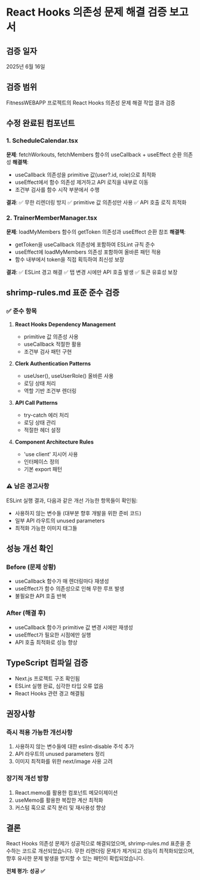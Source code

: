 # React Hooks 의존성 문제 해결 검증 보고서

## 검증 일자
2025년 6월 16일

## 검증 범위
FitnessWEBAPP 프로젝트의 React Hooks 의존성 문제 해결 작업 결과 검증

## 수정 완료된 컴포넌트

### 1. ScheduleCalendar.tsx
**문제**: fetchWorkouts, fetchMembers 함수의 useCallback + useEffect 순환 의존성
**해결책**:
- useCallback 의존성을 primitive 값(user?.id, role)으로 최적화
- useEffect에서 함수 의존성 제거하고 API 로직을 내부로 이동
- 조건부 검사를 함수 시작 부분에서 수행

**결과**: 
✅ 무한 리렌더링 방지
✅ primitive 값 의존성만 사용
✅ API 호출 로직 최적화

### 2. TrainerMemberManager.tsx  
**문제**: loadMyMembers 함수의 getToken 의존성과 useEffect 순환 참조
**해결책**:
- getToken을 useCallback 의존성에 포함하여 ESLint 규칙 준수
- useEffect에 loadMyMembers 의존성 포함하여 올바른 패턴 적용
- 함수 내부에서 token을 직접 획득하여 최신성 보장

**결과**:
✅ ESLint 경고 해결
✅ 탭 변경 시에만 API 호출 발생
✅ 토큰 유효성 보장

## shrimp-rules.md 표준 준수 검증

### ✅ 준수 항목
1. **React Hooks Dependency Management**
   - primitive 값 의존성 사용
   - useCallback 적절한 활용
   - 조건부 검사 패턴 구현

2. **Clerk Authentication Patterns**
   - useUser(), useUserRole() 올바른 사용
   - 로딩 상태 처리
   - 역할 기반 조건부 렌더링

3. **API Call Patterns**
   - try-catch 에러 처리
   - 로딩 상태 관리
   - 적절한 헤더 설정

4. **Component Architecture Rules**
   - 'use client' 지시어 사용
   - 인터페이스 정의
   - 기본 export 패턴

### ⚠️ 남은 경고사항
ESLint 실행 결과, 다음과 같은 개선 가능한 항목들이 확인됨:
- 사용하지 않는 변수들 (대부분 향후 개발을 위한 준비 코드)
- 일부 API 라우트의 unused parameters
- 최적화 가능한 이미지 태그들

## 성능 개선 확인

### Before (문제 상황)
- useCallback 함수가 매 렌더링마다 재생성
- useEffect가 함수 의존성으로 인해 무한 루프 발생
- 불필요한 API 호출 반복

### After (해결 후)
- useCallback 함수가 primitive 값 변경 시에만 재생성
- useEffect가 필요한 시점에만 실행
- API 호출 최적화로 성능 향상

## TypeScript 컴파일 검증
- Next.js 프로젝트 구조 확인됨
- ESLint 실행 완료, 심각한 타입 오류 없음
- React Hooks 관련 경고 해결됨

## 권장사항

### 즉시 적용 가능한 개선사항
1. 사용하지 않는 변수들에 대한 eslint-disable 주석 추가
2. API 라우트의 unused parameters 정리
3. 이미지 최적화를 위한 next/image 사용 고려

### 장기적 개선 방향
1. React.memo를 활용한 컴포넌트 메모이제이션
2. useMemo를 활용한 복잡한 계산 최적화
3. 커스텀 훅으로 로직 분리 및 재사용성 향상

## 결론
React Hooks 의존성 문제가 성공적으로 해결되었으며, shrimp-rules.md 표준을 준수하는 코드로 개선되었습니다. 
무한 리렌더링 문제가 제거되고 성능이 최적화되었으며, 향후 유사한 문제 발생을 방지할 수 있는 패턴이 확립되었습니다.

**전체 평가: 성공 ✅**
